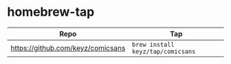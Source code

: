 # homebrew-tap

| Repo                              | Tap                               |
| --------------------------------- | --------------------------------- |
| https://github.com/keyz/comicsans | `brew install keyz/tap/comicsans` |
